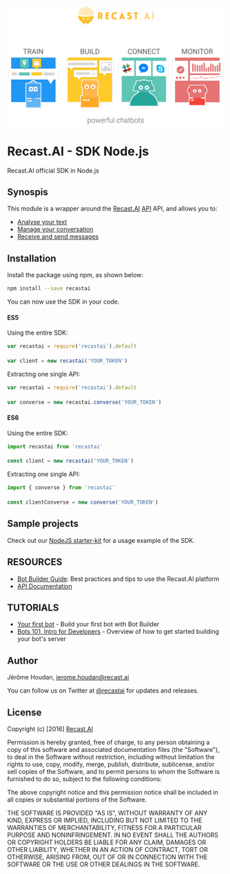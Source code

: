 <p align="center">
  <img src="misc/logo2.png" />
</p>

# Recast.AI - SDK Node.js
Recast.AI official SDK in Node.js

## Synospis

This module is a wrapper around the [Recast.AI](https://recast.ai/) [API](https://man.recast.ai/) API, and allows you to:
* [Analyse your text](https://github.com/RecastAI/SDK-NodeJS/wiki/Analyse-text)
* [Manage your conversation](https://github.com/RecastAI/SDK-NodeJS/wiki/Manage-your-conversation)
* [Receive and send messages](https://github.com/RecastAI/SDK-NodeJS/wiki/Receive-and-send-messages)

## Installation

Install the package using npm, as shown below:
```bash
npm install --save recastai
```

You can now use the SDK in your code.

#### ES5

Using the entire SDK:
```js
var recastai = require('recastai').default

var client = new recastai('YOUR_TOKEN')
```

Extracting one single API:
```js
var recastai = require('recastai').default

var converse = new recastai.converse('YOUR_TOKEN')
```

#### ES6

Using the entire SDK:
```js
import recastai from 'recastai'

const client = new recastai('YOUR_TOKEN')
```

Extracting one single API:
```js
import { converse } from 'recastai'

const clientConverse = new converse('YOUR_TOKEN')
```

## Sample projects

Check out our [NodeJS starter-kit](https://github.com/RecastAI/starter-NodeJS) for a usage example of the SDK.

## RESOURCES
* [Bot Builder Guide](https://recast.ai/docs): Best practices and tips to use the Recast.AI platform 
* [API Documentation](https://man.recast.ai/)

## TUTORIALS
* [Your first bot](https://blog.recast.ai/build-your-first-bot-with-recast-ai/) - Build your first bot with Bot Builder
* [Bots 101, Intro for Developers](https://recast.ai/blog/bots-introduction-developers/) - Overview of how to get started building your bot's server


## Author

Jérôme Houdan, jerome.houdan@recast.ai

You can follow us on Twitter at [@recastai](https://twitter.com/recastai) for updates and releases.

## License

Copyright (c) [2016] [Recast.AI](https://recast.ai)

Permission is hereby granted, free of charge, to any person obtaining a copy
of this software and associated documentation files (the "Software"), to deal
in the Software without restriction, including without limitation the rights
to use, copy, modify, merge, publish, distribute, sublicense, and/or sell
copies of the Software, and to permit persons to whom the Software is
furnished to do so, subject to the following conditions:

The above copyright notice and this permission notice shall be included in all
copies or substantial portions of the Software.

THE SOFTWARE IS PROVIDED "AS IS", WITHOUT WARRANTY OF ANY KIND, EXPRESS OR
IMPLIED, INCLUDING BUT NOT LIMITED TO THE WARRANTIES OF MERCHANTABILITY,
FITNESS FOR A PARTICULAR PURPOSE AND NONINFRINGEMENT. IN NO EVENT SHALL THE
AUTHORS OR COPYRIGHT HOLDERS BE LIABLE FOR ANY CLAIM, DAMAGES OR OTHER
LIABILITY, WHETHER IN AN ACTION OF CONTRACT, TORT OR OTHERWISE, ARISING FROM,
OUT OF OR IN CONNECTION WITH THE SOFTWARE OR THE USE OR OTHER DEALINGS IN THE
SOFTWARE.

